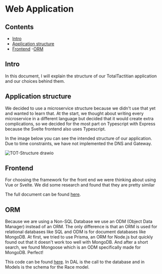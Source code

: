 # Web Application

## Contents
- [Intro](#intro)
- [Application structure](#application-structure)
- [Frontend](#frontend)
-[ORM](#orm)

## Intro
In this document, I will explain the structure of our TotalTactitian application and our choices behind them.

## Application structure
We decided to use a microservice structure because we didn't use that yet and wanted to learn that. At the start, we thought about writing every microservice in a different language but decided that it would create extra complications, so we decided for the most part on Typescript with Express because the Svelte frontend also uses Typescript.

In the image below you can see the intended structure of our application. Due to time constraints, we have not implemented the DNS and Gateway.

![TOT-Structure drawio](https://github.com/TotalTactician/Documentation/assets/81526735/1deceb44-022c-4448-8f54-b33faeda9785)

## Frontend
For choosing the framework for the front end we were thinking about using Vue or Svelte. We did some research and found that they are pretty similar

The full document can be found [here](https://github.com/TotalTactician/Documentation/blob/main/Research/Frontend%20Research.md).

## ORM
Because we are using a Non-SQL Database we use an ODM (Object Data Manager) instead of an ORM. The only difference is that an ORM is used for relational databases like SQL and ODM is for document databases like MongoDB. 
At first, we tried to use Prisma, an ORM for Node.js but quickly found out that it doesn't work too well with MongoDB. And after a short search, we found Mongoose which is an ODM specifically made for MongoDB. Perfect!

This code can be found [here](https://github.com/TotalTactician/TOT_RaceManagement/tree/main/src).
In DAL is the call to the database and in Models is the schema for the Race model.
